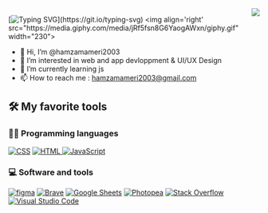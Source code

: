 <img align="right" src="https://visitor-badge.laobi.icu/badge?page_id=hamzamameri2003.hamzamameri2003">

[![Typing SVG](https://readme-typing-svg.herokuapp.com?color=FF5550&lines=Hello,+There!+👋;This+is+Hamza+mameri+github;Nice+to+meet+you!)](https://git.io/typing-svg)
<img align='right' src="https://media.giphy.com/media/jRf5fsn8G6YaogAWxn/giphy.gif" width="230">
- 👋 Hi, I’m @hamzamameri2003
- 👀 I’m interested in web and app devloppment & UI/UX Design
- 🌱 I’m currently learning js
- 📫 How to reach me : hamzamameri2003@gmail.com

## 🛠️ My favorite tools
### 👨‍💻 Programming languages


<p>
    <a href="https://github.com/search?q=user%3ADenverCoder1+language%3Acss"><img alt="CSS" src="https://img.shields.io/badge/CSS-1572B6.svg?logo=css3&logoColor=white"></a>
    <a href="https://github.com/search?q=user%3ADenverCoder1+language%3Ahtml"><img alt="HTML" src="https://img.shields.io/badge/HTML-E34F26.svg?logo=html5&logoColor=white"</a>
    <a href="https://github.com/search?q=user%3ADenverCoder1+language%3Ajavascript"><img alt="JavaScript" src="https://img.shields.io/badge/JavaScript-F7DF1E.svg?logo=javascript&logoColor=black"></a>
</p>
    
### 💻 Software and tools
    
<p>
    <a href="#"><img alt="figma" src="https://img.shields.io/badge/Figma-FF0000.svg?logo=figma&logoColor=white"></a>
    <a href="#"><img alt="Brave" src="https://img.shields.io/badge/-Brave-FB542B?logo=brave&logoColor=white"></a>
    <a href="#"><img alt="Google Sheets" src="https://img.shields.io/badge/Google%20Sheets-34A853.svg?logo=google%20sheets&logoColor=white"></a>
    <a href="#"><img alt="Photopea" src="https://img.shields.io/badge/Photopea-18A497?logo=photopea&logoColor=white"></a>
    <a href="#"><img alt="Stack Overflow" src="https://img.shields.io/badge/-Stack%20Overflow-FE7A16?logo=stack-overflow&logoColor=white"></a>
    <a href="#"><img alt="Visual Studio Code" src="https://img.shields.io/badge/Visual%20Studio%20Code-0078d7.svg?logo=visual-studio-code&logoColor=white"></a>
</p>
